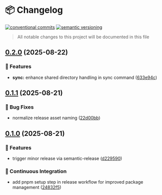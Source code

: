 # 📦 Changelog 
[![conventional commits](https://img.shields.io/badge/conventional%20commits-1.0.0-yellow.svg)](https://conventionalcommits.org)
[![semantic versioning](https://img.shields.io/badge/semantic%20versioning-2.0.0-green.svg)](https://semver.org)
> All notable changes to this project will be documented in this file

## [0.2.0](https://github.com/ZanzyTHEbar/cursor-rules/compare/v0.1.1...v0.2.0) (2025-08-22)

### 🍕 Features

* **sync:** enhance shared directory handling in sync command ([633e94c](https://github.com/ZanzyTHEbar/cursor-rules/commit/633e94c0882d7d8a30f09fd16420633134545d6b))

## [0.1.1](https://github.com/ZanzyTHEbar/cursor-rules/compare/v0.1.0...v0.1.1) (2025-08-21)

### 🐛 Bug Fixes

* normalize release asset naming ([22d00bb](https://github.com/ZanzyTHEbar/cursor-rules/commit/22d00bbcf41849f46ed9d9bf7e8991b3947eb4e8))

## [0.1.0](https://github.com/ZanzyTHEbar/cursor-rules/compare/v0.0.0...v0.1.0) (2025-08-21)

### 🍕 Features

* trigger minor release via semantic-release ([d229590](https://github.com/ZanzyTHEbar/cursor-rules/commit/d22959016b21c15edc88fea05129043c7cbc1aaf))

### 🔁 Continuous Integration

* add pnpm setup step in release workflow for improved package management ([24832f5](https://github.com/ZanzyTHEbar/cursor-rules/commit/24832f5bbd74117d6eb7697fbf2016002ad8a569))
